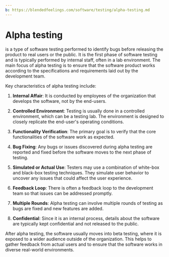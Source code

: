```yaml
---
b: https://blendedfeelings.com/software/testing/alpha-testing.md
---
```


# Alpha testing 
is a type of software testing performed to identify bugs before releasing the product to real users or the public. It is the first phase of software testing and is typically performed by internal staff, often in a lab environment. The main focus of alpha testing is to ensure that the software product works according to the specifications and requirements laid out by the development team.

Key characteristics of alpha testing include:

1. **Internal Affair**: It is conducted by employees of the organization that develops the software, not by the end-users.

2. **Controlled Environment**: Testing is usually done in a controlled environment, which can be a testing lab. The environment is designed to closely replicate the end-user's operating conditions.

3. **Functionality Verification**: The primary goal is to verify that the core functionalities of the software work as expected.

4. **Bug Fixing**: Any bugs or issues discovered during alpha testing are reported and fixed before the software moves to the next phase of testing.

5. **Simulated or Actual Use**: Testers may use a combination of white-box and black-box testing techniques. They simulate user behavior to uncover any issues that could affect the user experience.

6. **Feedback Loop**: There is often a feedback loop to the development team so that issues can be addressed promptly.

7. **Multiple Rounds**: Alpha testing can involve multiple rounds of testing as bugs are fixed and new features are added.

8. **Confidential**: Since it is an internal process, details about the software are typically kept confidential and not released to the public.

After alpha testing, the software usually moves into beta testing, where it is exposed to a wider audience outside of the organization. This helps to gather feedback from actual users and to ensure that the software works in diverse real-world environments.